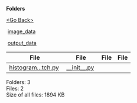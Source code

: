 **Folders**

[&lt;Go Back&gt;](../right.html)

 [image\_data](image_data/right.html)

 [output\_data](output_data/right.html)

  

<table><thead><tr class="header"><th><strong>File</strong></th><th><strong>File</strong></th><th><strong>File</strong></th><th><strong>File</strong></th></tr></thead><tbody><tr class="odd"><td><a href="histogram_stretch.py">histogram...tch.py</a> </td><td><a href="__init__.py">__init__.py</a> </td><td></td><td></td></tr></tbody></table>

Folders: 3  
Files: 2  
Size of all files: 1894 KB
